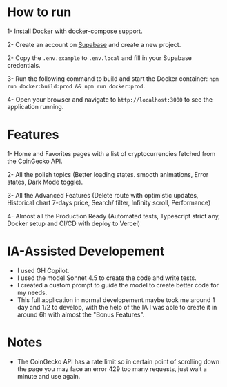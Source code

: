 # How to run

1- Install Docker with docker-compose support.

2- Create an account on [Supabase](https://supabase.com/) and create a new project.

2- Copy the `.env.example` to `.env.local` and fill in your Supabase credentials.

3- Run the following command to build and start the Docker container: `npm run docker:build:prod && npm run docker:prod`.

4- Open your browser and navigate to `http://localhost:3000` to see the application running.

# Features

1- Home and Favorites pages with a list of cryptocurrencies fetched from the CoinGecko API.

2- All the polish topics (Better loading states. smooth animations, Error states, Dark Mode toggle).

3- All the Advanced Features (Delete route with optimistic updates, Historical chart 7-days price, Search/ filter, Infinity scroll, Performance)

4- Almost all the Production Ready (Automated tests, Typescript strict any, Docker setup and CI/CD with deploy to Vercel)

# IA-Assisted Developement

- I used GH Copilot.
- I used the model Sonnet 4.5 to create the code and write tests.
- I created a custom prompt to guide the model to create better code for my needs.
- This full application in normal developement maybe took me around 1 day and 1/2 to develop, with the help of the IA I was able to create it in around 6h with almost the "Bonus Features".

# Notes

- The CoinGecko API has a rate limit so in certain point of scrolling down the page you may face an error 429 too many requests, just wait a minute and use again.